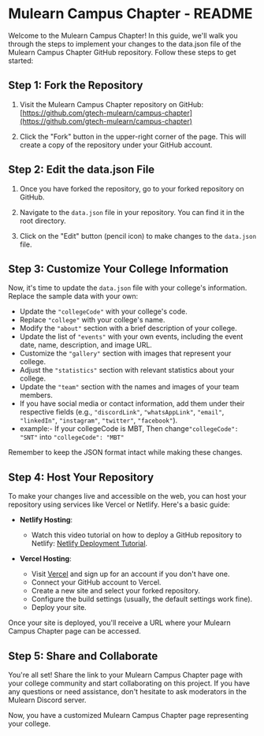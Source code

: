 # Mulearn Campus Chapter - README

Welcome to the Mulearn Campus Chapter! In this guide, we'll walk you through the steps to implement your changes to the data.json file of the Mulearn Campus Chapter GitHub repository. Follow these steps to get started:

## Step 1: Fork the Repository

1. Visit the Mulearn Campus Chapter repository on GitHub: [https://github.com/gtech-mulearn/campus-chapter](https://github.com/gtech-mulearn/campus-chapter)

2. Click the "Fork" button in the upper-right corner of the page. This will create a copy of the repository under your GitHub account.

## Step 2: Edit the data.json File

1. Once you have forked the repository, go to your forked repository on GitHub.

2. Navigate to the `data.json` file in your repository. You can find it in the root directory.

3. Click on the "Edit" button (pencil icon) to make changes to the `data.json` file.

## Step 3: Customize Your College Information

Now, it's time to update the `data.json` file with your college's information. Replace the sample data with your own:

- Update the `"collegeCode"` with your college's code.
- Replace `"college"` with your college's name.
- Modify the `"about"` section with a brief description of your college.
- Update the list of `"events"` with your own events, including the event date, name, description, and image URL.
- Customize the `"gallery"` section with images that represent your college.
- Adjust the `"statistics"` section with relevant statistics about your college.
- Update the `"team"` section with the names and images of your team members.
- If you have social media or contact information, add them under their respective fields (e.g., `"discordLink"`, `"whatsAppLink"`, `"email"`, `"linkedIn"`, `"instagram"`, `"twitter"`, `"facebook"`).
- example:- If your collegeCode is MBT,  Then change`"collegeCode": "SNT"` into `"collegeCode": "MBT"`

Remember to keep the JSON format intact while making these changes.

## Step 4: Host Your Repository

To make your changes live and accessible on the web, you can host your repository using services like Vercel or Netlify. Here's a basic guide:

- **Netlify Hosting**:
  - Watch this video tutorial on how to deploy a GitHub repository to Netlify:  [Netlify Deployment Tutorial](https://youtu.be/4h8B080Mv4U?feature=shared).

- **Vercel Hosting**:
  - Visit [Vercel](https://www.vercel.com/) and sign up for an account if you don't have one.
  - Connect your GitHub account to Vercel.
  - Create a new site and select your forked repository.
  - Configure the build settings (usually, the default settings work fine).
  - Deploy your site.

Once your site is deployed, you'll receive a URL where your Mulearn Campus Chapter page can be accessed.

## Step 5: Share and Collaborate

You're all set! Share the link to your Mulearn Campus Chapter page with your college community and start collaborating on this project. If you have any questions or need assistance, don't hesitate to ask moderators in the Mulearn Discord server.

Now, you have a customized Mulearn Campus Chapter page representing your college.
